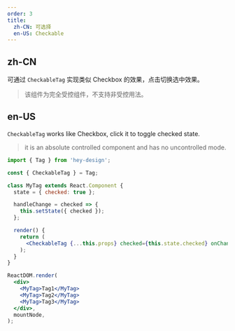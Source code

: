 ```yaml
---
order: 3
title:
  zh-CN: 可选择
  en-US: Checkable
---
```


## zh-CN

可通过 `CheckableTag` 实现类似 Checkbox 的效果，点击切换选中效果。

> 该组件为完全受控组件，不支持非受控用法。

## en-US

`CheckableTag` works like Checkbox, click it to toggle checked state.

> it is an absolute controlled component and has no uncontrolled mode.

```jsx
import { Tag } from 'hey-design';

const { CheckableTag } = Tag;

class MyTag extends React.Component {
  state = { checked: true };

  handleChange = checked => {
    this.setState({ checked });
  };

  render() {
    return (
      <CheckableTag {...this.props} checked={this.state.checked} onChange={this.handleChange} />
    );
  }
}

ReactDOM.render(
  <div>
    <MyTag>Tag1</MyTag>
    <MyTag>Tag2</MyTag>
    <MyTag>Tag3</MyTag>
  </div>,
  mountNode,
);
```
